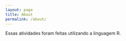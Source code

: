 ```yaml
---
layout: page
title: About
permalink: /about/
---
```


Essas atividades foram feitas utilizando a linguagem R.
